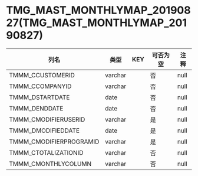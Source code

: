 # TMG_MAST_MONTHLYMAP_20190827(TMG_MAST_MONTHLYMAP_20190827)
| 列名   | 类型   | KEY  | 可否为空 | 注释   |
| ---- | ---- | ---- | ---- | ---- |
|TMMM_CCUSTOMERID|varchar||否|null|
|TMMM_CCOMPANYID|varchar||否|null|
|TMMM_DSTARTDATE|date||否|null|
|TMMM_DENDDATE|date||否|null|
|TMMM_CMODIFIERUSERID|varchar||是|null|
|TMMM_DMODIFIEDDATE|date||是|null|
|TMMM_CMODIFIERPROGRAMID|varchar||是|null|
|TMMM_CTOTALIZATIONID|varchar||否|null|
|TMMM_CMONTHLYCOLUMN|varchar||否|null|
